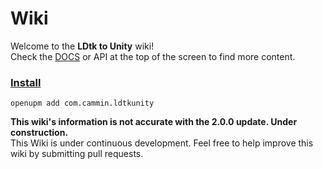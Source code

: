 # Wiki

Welcome to the **LDtk to Unity** wiki!  
Check the [DOCS](documentation/Main.md) or API at the top of the screen to find more content.


### [Install](documentation/Installation/Install.md)
```
openupm add com.cammin.ldtkunity
```

**This wiki's information is not accurate with the 2.0.0 update. Under construction.**  
This Wiki is under continuous development. Feel free to help improve this wiki by submitting pull requests.
